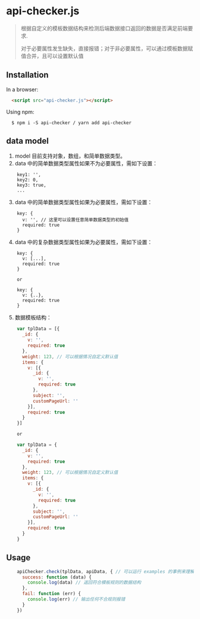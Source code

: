 # api-checker.js

> 根据自定义的模板数据结构来检测后端数据接口返回的数据是否满足前端要求.
> 
> 对于必要属性发生缺失，直接报错；对于非必要属性，可以通过模板数据赋值合并，且可以设置默认值

## Installation

In a browser:

```html
  <script src="api-checker.js"></script>
```

Using npm:

```
  $ npm i -S api-checker / yarn add api-checker
```

## data model
1. model 目前支持对象，数组，和简单数据类型。
2. data 中的简单数据类型属性如果不为必要属性，需如下设置：
```
    key1: '',
    key2: 0,
    key3: true,
    ...
```
3. data 中的简单数据类型属性如果为必要属性，需如下设置：
```
    key: {
      v: '', // 这里可以设置任意简单数据类型的初始值
      required: true
    }
```
4. data 中的复杂数据类型属性如果为必要属性，需如下设置：
```
    key: {
      v: [...],
      required: true
    }

    or

    key: {
      v: {..},
      required: true
    }
```
5. 数据模板结构：
```javascript
    var tplData = [{
      _id: {
        v: '',
        required: true
      },
      weight: 123, // 可以根据情况自定义默认值
      items: {
        v: [{
          _id: {
            v: '',
            required: true
          },
          subject: '',
          customPageUrl: ''
        }],
        required: true
      }
    }]

    or

    var tplData = {
      _id: {
        v: '',
        required: true
      },
      weight: 123, // 可以根据情况自定义默认值
      items: {
        v: [{
          _id: {
            v: '',
            required: true
          },
          subject: '',
          customPageUrl: ''
        }],
        required: true
      }
    }
```

## Usage
```javascript
    apiChecker.check(tplData, apiData, { // 可以运行 examples 的事例来理解
      success: function (data) {
        console.log(data) // 返回符合模板规则的数据结构
      },
      fail: function (err) {
        console.log(err) // 输出任何不合规则报错
      }
    })
```
